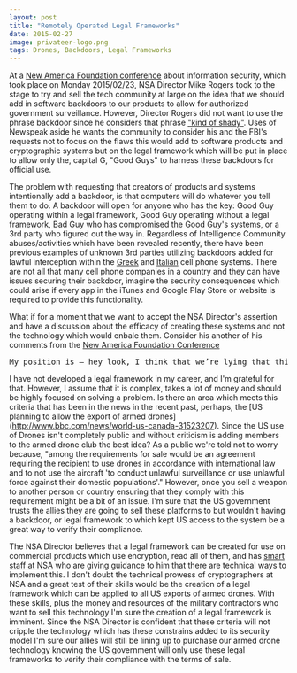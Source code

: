 ```yaml
---
layout: post
title: "Remotely Operated Legal Frameworks"
date: 2015-02-27
image: privateer-logo.png 
tags: Drones, Backdoors, Legal Frameworks
---
```

At a [New America Foundation conference](http://www.newamerica.org/new-america/cybersecurity-for-a-new-america/) about information security, which took place on Monday 2015/02/23, NSA Director Mike Rogers took to the stage to try and sell the tech community at large on the idea that we should add in software backdoors to our products to allow for authorized government surveillance.  However, Director Rogers did not want to use the phrase backdoor since he considers that phrase ["kind of shady"](https://www.eff.org/deeplinks/2015/02/eff-nsa-if-rule-law-important-start-acting-it).  Uses of Newspeak aside he wants the community to consider his and the FBI's requests not to focus on the flaws this would add to software products and cryptographic systems but on the legal framework which will be put in place to allow only the, capital G, "Good Guys" to harness these backdoors for official use.  

The problem with requesting that creators of products and systems intentionally add a backdoor, is that computers will do whatever you tell them to do.  A backdoor will open for anyone who has the key: Good Guy operating within a legal framework,  Good Guy operating without a legal framework, Bad Guy who has compromised the Good Guy's systems, or a 3rd party who figured out the way in.  Regardless of Intelligence Community abuses/activities which have been revealed recently, there have been previous examples of unknown 3rd parties utilizing backdoors added for lawful interception within the [Greek](http://spectrum.ieee.org/telecom/security/the-athens-affair) and [Italian](http://www.theregister.co.uk/2008/04/14/telecom_italia_spying_probe_update) cell phone systems.  There are not all that many cell phone companies in a country and they can have issues securing their backdoor, imagine the security consequences which could arise if every app in the iTunes and Google Play Store or website is required to provide this functionality.  

What if for a moment that we want to accept the NSA Director's assertion and have a discussion about the efficacy of creating these systems and not the technology which would enbale them.  Consider his another of his comments from the [New America Foundation Conference](http://justsecurity.org/20304/transcript-nsa-director-mike-rogers-vs-yahoo-encryption-doors/)
<pre>
My position is — hey look, I think that we’re lying that this isn’t technically feasible. Now, it needs to be done within a framework. I’m the first to acknowledge that. You don’t want the FBI and you don’t want the NSA unilaterally deciding, so, what are we going to access and what are we not going to access? That shouldn’t be for us. I just believe that this is achievable. We’ll have to work our way through it. And I’m the first to acknowledge there are international implications. I think we can work our way through this.
</pre>
I have not developed a legal framework in my career, and I'm grateful for that.  However, I assume that it is complex, takes a lot of money and should be highly focused on solving a problem.  Is there an area which meets this criteria that has been in the news in the recent past, perhaps, the [US planning to allow the export of armed drones] (http://www.bbc.com/news/world-us-canada-31523207).  Since the US use of Drones isn't completely public and without criticism is adding members to the armed drone club the best idea?  As a public we're told not to worry because, "among the requirements for sale would be an agreement requiring the recipient to use drones in accordance with international law and to not use the aircraft 'to conduct unlawful surveillance or use unlawful force against their domestic populations'." However, once you sell a weapon to another person or country ensuring that they comply with this requirement might be a bit of an issue.  I'm sure that the US government trusts the allies they are going to sell these platforms to but wouldn't having a backdoor, or legal framework to which kept US access to the system be a great way to verify their compliance.

The NSA Director believes that a legal framework can be created for use on commercial products which use encryption, read all of them, and has [smart staff at NSA](http://www.cato.org/blog/what-nsa-director-mike-rogers-doesnt-get-about-encryption) who are giving guidance to him that there are technical ways to implement this.  I don't doubt the technical prowess of cryptographers at NSA and a great test of their skills would be the creation of a legal framework which can be applied to all US exports of armed drones.  With these skills, plus the money and resources of the military contractors who want to sell this technology I'm sure the creation of a legal framework is imminent.  Since the NSA Director is confident that these criteria will not cripple the technology which has these constrains added to its security model I'm sure our allies will still be lining up to purchase our armed drone technology knowing the US government will only use these legal frameworks to verify their compliance with the terms of sale.
